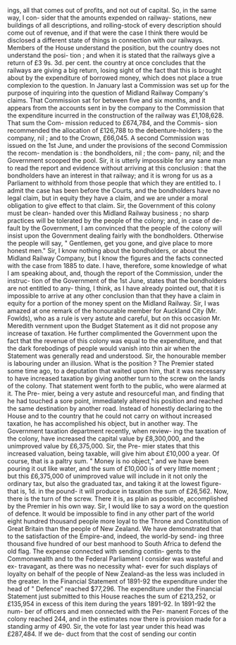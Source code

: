 ings, all that comes out of profits, and not out of capital. So, in the same way, I con- sider that the amounts expended on railway- stations, new buildings of all descriptions, and rolling-stock of every description should come out of revenue, and if that were the case I think there would be disclosed a different state of things in connection with our railways. Members of the House understand the position, but the country does not understand the posi- tion ; and when it is stated that the railways give a return of £3 9s. 3d. per cent. the country at once concludes that the railways are giving a big return, losing sight of the fact that this is brought about by the expenditure of borrowed money, which does not place a true complexion to the question. In January last a Commission was set up for the purpose of inquiring into the question of Midland Railway Company's claims. That Commission sat for between five and six months, and it appears from the accounts sent in by the company to the Commission that the expenditure incurred in the construction of the railway was £1,108,628. That sum the Com- mission reduced to £674,784, and the Commis- sion recommended the allocation of £126,788 to the debenture-holders ; to the company, nil ; and to the Crown, £66,045. A second Commission was issued on the 1st June, and under the provisions of the second Commission the recom- mendation is : the bondholders, nil ; the com- pany, nil; and the Government scooped the pool. Sir, it is utterly impossible for any sane man to read the report and evidence without arriving at this conclusion : that the bondholders have an interest in that railway; and it is wrong for us as a Parliament to withhold from those people that which they are entitled to. I admit the case has been before the Courts, and the bondholders have no legal claim, but in equity they have a claim, and we are under a moral obligation to give effect to that claim. Sir, the Government of this colony must be clean- handed over this Midland Railway business ; no sharp practices will be tolerated by the people of the colony; and, in case of de- fault by the Government, I am convinced that the people of the colony will insist upon the Government dealing fairly with the bondholders. Otherwise the people will say, " Gentlemen, get you gone, and give place to more honest men." Sir, I know nothing about the bondholders, or about the Midland Railway Company, but I know the figures and the facts connected with the case from 1885 to date. I have, therefore, some knowledge of what I am speaking about, and, though the report of the Commission, under the instruc- tion of the Government of the 1st June, states that the bondholders are not entitled to any- thing, I think, as I have already pointed out, that it is impossible to arrive at any other conclusion than that they have a claim in equity for a portion of the money spent on the Midland Railway. Sir, I was amazed at one remark of the honourable member for Auckland City (Mr. Fowlds), who as a rule is very astute and careful, but on this occasion Mr. Meredith vernment upon the Budget Statement as it did not propose any increase of taxation. He further complimented the Government upon the fact that the revenue of this colony was equal to the expenditure, and that the dark forebodings of people would vanish into thin air when the Statement was generally read and understood. Sir, the honourable member is labouring under an illusion. What is the position ? The Premier stated some time ago, to a deputation that waited upon him, that it was necessary to have increased taxation by giving another turn to the screw on the lands of the colony. That statement went forth to the public, who were alarmed at it. The Pre- mier, being a very astute and resourceful man, and finding that he had touched a sore point, immediately altered his position and reached the same destination by another road. Instead of honestly declaring to the House and to the country that he could not carry on without increased taxation, he has accomplished his object, but in another way. The Government taxation department recently, when review- ing the taxation of the colony, have increased the capital value by £8,300,000, and the unimproved value by £6,375,000. Sir, the Pre- mier states that this increased valuation, being taxable, will give him about £10,000 a year. Of course, that is a paltry sum. " Money is no object," and we have been pouring it out like water, and the sum of £10,000 is of very little moment ; but this £6,375,000 of unimproved value will include in it not only the ordinary tax, but also the graduated tax, and taking it at the lowest figure-that is, 1d. in the pound- it will produce in taxation the sum of £26,562. Now, there is the turn of the screw. There it is, as plain as possible, accomplished by the Premier in his own way. Sir, I would like to say a word on the question of defence. It would be impossible to find in any other part of the world eight hundred thousand people more loyal to the Throne and Constitution of Great Britain than the people of New Zealand. We have demonstrated that to the satisfaction of the Empire-and, indeed, the world-by send- ing three thousand five hundred of our best manhood to South Africa to defend the old flag. The expense connected with sending contin- gents to the Commonwealth and to the Federal Parliament I consider was wasteful and ex- travagant, as there was no necessity what- ever for such displays of loyalty on behalf of the people of New Zealand-as the less was included in the greater. In the Financial Statement of 1891-92 the expenditure under the head of " Defence" reached $77,296. The expenditure under the Financial Statement just submitted to this House reaches the sum of £213,252, or £135,954 in excess of this item during the years 1891-92. In 1891-92 the num- ber of officers and men connected with the Per- manent Forces of the colony reached 244, and in the estimates now there is provision made for a standing army of 490. Sir, the vote for last year under this head was £287,484. If we de- duct from that the cost of sending our contin 